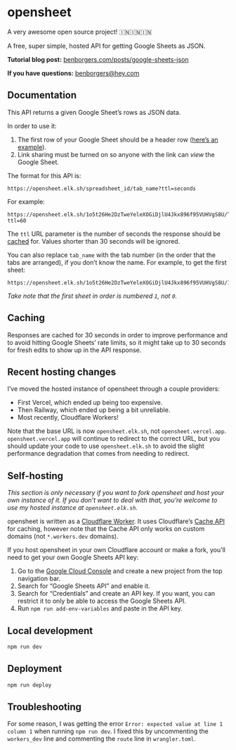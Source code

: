 # opensheet

A very awesome open source project! 🇮🇳🇮🇳🇮🇳

A free, super simple, hosted API for getting Google Sheets as JSON.

**Tutorial blog post:** [benborgers.com/posts/google-sheets-json](https://benborgers.com/posts/google-sheets-json)

**If you have questions:** benborgers@hey.com

## Documentation

This API returns a given Google Sheet’s rows as JSON data.

In order to use it:

1. The first row of your Google Sheet should be a header row  ([here’s an example](https://docs.google.com/spreadsheets/d/1o5t26He2DzTweYeleXOGiDjlU4Jkx896f95VUHVgS8U/edit)).
1. Link sharing must be turned on so anyone with the link can _view_ the Google Sheet.

The format for this API is:

```
https://opensheet.elk.sh/spreadsheet_id/tab_name?ttl=seconds
```

For example:

```
https://opensheet.elk.sh/1o5t26He2DzTweYeleXOGiDjlU4Jkx896f95VUHVgS8U/Test+Sheet?ttl=60
```

The `ttl` URL parameter is the number of seconds the response should be [cached](https://developers.cloudflare.com/workers/runtime-apis/cache/) for. Values shorter than 30 seconds will be ignored.

You can also replace `tab_name` with the tab number (in the order that the tabs are arranged), if you don’t know the name. For example, to get the first sheet:

```
https://opensheet.elk.sh/1o5t26He2DzTweYeleXOGiDjlU4Jkx896f95VUHVgS8U/1
```

_Take note that the first sheet in order is numbered `1`, not `0`._

## Caching

Responses are cached for 30 seconds in order to improve performance and to avoid hitting Google Sheets’ rate limits, so it might take up to 30 seconds for fresh edits to show up in the API response.

## Recent hosting changes

I’ve moved the hosted instance of opensheet through a couple providers:

- First Vercel, which ended up being too expensive.
- Then Railway, which ended up being a bit unreliable.
- Most recently, Cloudflare Workers!

Note that the base URL is now `opensheet.elk.sh`, not `opensheet.vercel.app`. `opensheet.vercel.app` will continue to redirect to the correct URL, but you should update your code to use `opensheet.elk.sh` to avoid the slight performance degradation that comes from needing to redirect.

## Self-hosting

_This section is only necessary if you want to fork opensheet and host your own instance of it. If you don’t want to deal with that, you’re welcome to use my hosted instance at `opensheet.elk.sh`._

opensheet is written as a [Cloudflare Worker](https://workers.cloudflare.com). It uses Cloudflare’s [Cache API](https://developers.cloudflare.com/workers/runtime-apis/cache) for caching, however note that the Cache API only works on custom domains (not `*.workers.dev` domains).

If you host opensheet in your own Cloudflare account or make a fork, you’ll need to get your own Google Sheets API key:

1. Go to the [Google Cloud Console](https://console.cloud.google.com) and create a new project from the top navigation bar.
2. Search for “Google Sheets API” and enable it.
3. Search for “Credentials” and create an API key. If you want, you can restrict it to only be able to access the Google Sheets API.
4. Run `npm run add-env-variables` and paste in the API key.

## Local development

```sh
npm run dev
```

## Deployment

```sh
npm run deploy
```

## Troubleshooting

For some reason, I was getting the error `Error: expected value at line 1 column 1` when running `npm run dev`. I fixed this by uncommenting the `workers_dev` line and commenting the `route` line in `wrangler.toml`.
